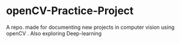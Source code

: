 # openCV-Practice-Project
A repo. made for documenting new projects in computer vision using openCV . Also exploring Deep-learning  
